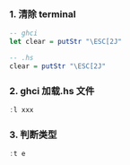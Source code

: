### 1. 清除 terminal

```haskell
-- ghci
let clear = putStr "\ESC[2J"

-- .hs
clear = putStr "\ESC[2J"
```



### 2. ghci 加载.hs 文件

```haskell
:l xxx
```



### 3. 判断类型

```haskell
:t e
```



